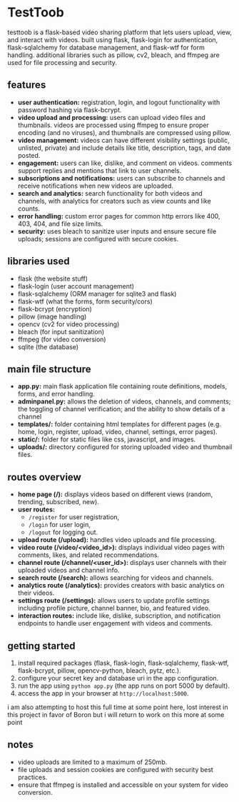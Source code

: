 # TestToob

testtoob is a flask-based video sharing platform that lets users upload, view, and interact with videos. built using flask, flask-login for authentication, flask-sqlalchemy for database management, and flask-wtf for form handling. additional libraries such as pillow, cv2, bleach, and ffmpeg are used for file processing and security.

## features

- **user authentication:** registration, login, and logout functionality with password hashing via flask-bcrypt.
- **video upload and processing:** users can upload video files and thumbnails. videos are processed using ffmpeg to ensure proper encoding (and no viruses), and thumbnails are compressed using pillow.
- **video management:** videos can have different visibility settings (public, unlisted, private) and include details like title, description, tags, and date posted.
- **engagement:** users can like, dislike, and comment on videos. comments support replies and mentions that link to user channels.
- **subscriptions and notifications:** users can subscribe to channels and receive notifications when new videos are uploaded.
- **search and analytics:** search functionality for both videos and channels, with analytics for creators such as view counts and like counts.
- **error handling:** custom error pages for common http errors like 400, 403, 404, and file size limits.
- **security:** uses bleach to sanitize user inputs and ensure secure file uploads; sessions are configured with secure cookies.

## libraries used

- flask (the website stuff)
- flask-login (user account management)
- flask-sqlalchemy (ORM manager for sqlite3 and flask)
- flask-wtf (what the forms, form security/cors)
- flask-bcrypt (encryption)
- pillow (image handling)
- opencv (cv2 for video processing)
- bleach (for input sanitization)
- ffmpeg (for video conversion)
- sqlite (the database)

## main file structure

- **app.py:** main flask application file containing route definitions, models, forms, and error handling.
- **adminpanel.py:** allows the deletion of videos, channels, and comments; the toggling of channel verification; and the ability to show details of a channel
- **templates/:** folder containing html templates for different pages (e.g. home, login, register, upload, video, channel, settings, error pages).
- **static/:** folder for static files like css, javascript, and images.
- **uploads/:** directory configured for storing uploaded video and thumbnail files.

## routes overview

- **home page (/):** displays videos based on different views (random, trending, subscribed, new).
- **user routes:** 
  - `/register` for user registration,
  - `/login` for user login,
  - `/logout` for logging out.
- **upload route (/upload):** handles video uploads and file processing.
- **video route (/video/<video_id>):** displays individual video pages with comments, likes, and related recommendations.
- **channel route (/channel/<user_id>):** displays user channels with their uploaded videos and channel info.
- **search route (/search):** allows searching for videos and channels.
- **analytics route (/analytics):** provides creators with basic analytics on their videos.
- **settings route (/settings):** allows users to update profile settings including profile picture, channel banner, bio, and featured video.
- **interaction routes:** include like, dislike, subscription, and notification endpoints to handle user engagement with videos and comments.

## getting started

1. install required packages (flask, flask-login, flask-sqlalchemy, flask-wtf, flask-bcrypt, pillow, opencv-python, bleach, pytz, etc.).
2. configure your secret key and database uri in the app configuration.
3. run the app using `python app.py` (the app runs on port 5000 by default).
4. access the app in your browser at `http://localhost:5000`.

i am also attempting to host this full time at some point here, lost interest in this project in favor of Boron but i will return to work on this more at some point

## notes

- video uploads are limited to a maximum of 250mb.
- file uploads and session cookies are configured with security best practices.
- ensure that ffmpeg is installed and accessible on your system for video conversion.